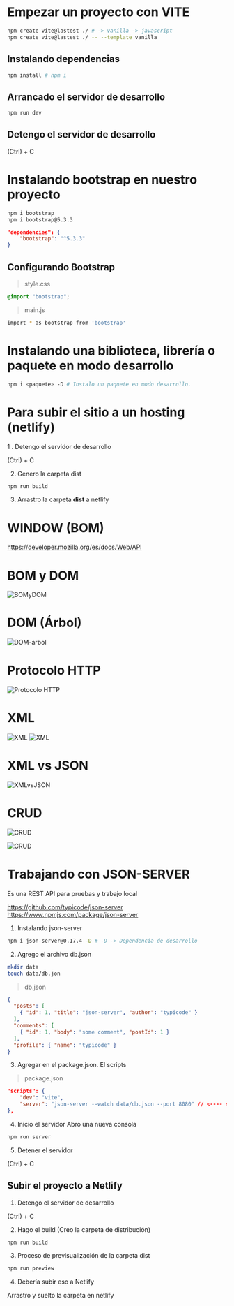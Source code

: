 # Empezar un proyecto con VITE

```sh
npm create vite@lastest ./ # -> vanilla -> javascript
npm create vite@lastest ./ -- --template vanilla
```

## Instalando dependencias

```sh
npm install # npm i
```

## Arrancado el servidor de desarrollo

```sh
npm run dev
```

## Detengo el servidor de desarrollo

(Ctrl) + C 


# Instalando bootstrap en nuestro proyecto

```sh
npm i bootstrap
npm i bootstrap@5.3.3
```

```json
"dependencies": {
    "bootstrap": "^5.3.3"
}
```

## Configurando Bootstrap

> style.css

```css
@import "bootstrap";
```

> main.js

```sh
import * as bootstrap from 'bootstrap'
```


# Instalando una biblioteca, librería o paquete en modo desarrollo

```sh
npm i <paquete> -D # Instalo un paquete en modo desarrollo.
```

# Para subir el sitio a un hosting (netlify)

1 . Detengo el servidor de desarrollo 

(Ctrl) + C

2. Genero la carpeta dist

```sh
npm run build
```

3. Arrastro la carpeta **dist** a netlify

# WINDOW (BOM)

<https://developer.mozilla.org/es/docs/Web/API>

# BOM y DOM

![BOMyDOM](_ref/bom-dom.png)

# DOM (Árbol)

![DOM-arbol](_ref/dom-arbol.png)

# Protocolo HTTP

![Protocolo HTTP](_ref/protocolo-http.png)

# XML

![XML](_ref/ArrayPajarosXML.gif)
![XML](_ref/arrayEmpleadosXML.png)

# XML vs JSON

![XMLvsJSON](_ref/xml-vs-json.webp)

# CRUD

![CRUD](_ref/crud.png)

![CRUD](_ref/tabla-operaciones-crud.png)

# Trabajando con JSON-SERVER
Es una REST API para pruebas y trabajo local

<https://github.com/typicode/json-server>
<https://www.npmjs.com/package/json-server>

1. Instalando json-server

```sh
npm i json-server@0.17.4 -D # -D -> Dependencia de desarrollo
```

2. Agrego el archivo db.json

```sh
mkdir data
touch data/db.jon
```
> db.json

```json
{
  "posts": [
    { "id": 1, "title": "json-server", "author": "typicode" }
  ],
  "comments": [
    { "id": 1, "body": "some comment", "postId": 1 }
  ],
  "profile": { "name": "typicode" }
}
```

3. Agregar en el package.json. El scripts

> package.json

```json
"scripts": {
    "dev": "vite",
    "server": "json-server --watch data/db.json --port 8080" // <---- script a agregar
},
```

4. Inicio el servidor
Abro una nueva consola

```sh
npm run server
```

5. Detener el servidor

(Ctrl) + C

## Subir el proyecto a Netlify

1. Detengo el servidor de desarrollo

(Ctrl) + C

2. Hago el build (Creo la carpeta de distribución)

```sh
npm run build
```

3. Proceso de previsualización de la carpeta dist

```sh
npm run preview
```

4. Debería subir eso a Netlify

Arrastro y suelto la carpeta en netlify

